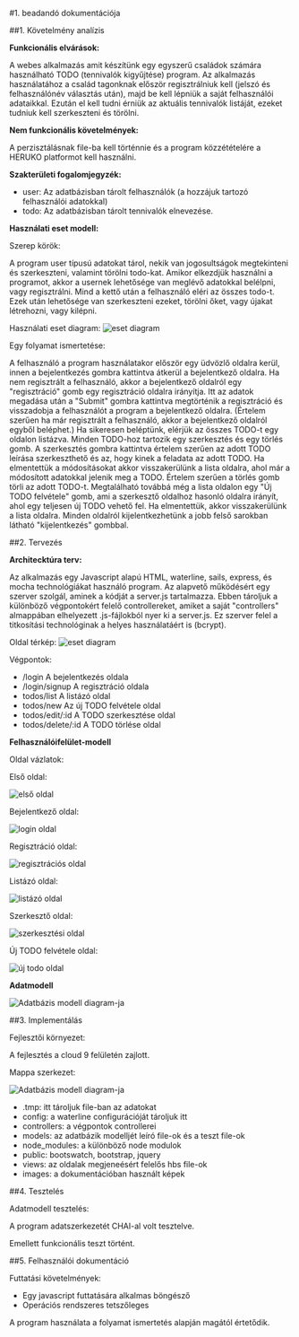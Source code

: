#1. beadandó dokumentációja

##1. Követelmény analízis

**Funkcionális elvárások:**

A webes alkalmazás amit készítünk egy egyszerű családok számára használható TODO (tennivalók kigyűjtése) program. Az alkalmazás használatához a család tagonknak először regisztrálniuk kell (jelszó és felhasználónév választás után), majd be kell lépniük a saját felhasználói adataikkal. Ezután el kell tudni érniük az aktuális tennivalók listáját, ezeket tudniuk kell szerkeszteni és törölni. 

**Nem funkcionális követelmények:**

A perzisztálásnak file-ba kell történnie és a program közzétételére a HERUKO platformot kell használni.

**Szakterületi fogalomjegyzék:**

- user: Az adatbázisban tárolt felhasználók (a hozzájuk tartozó felhasználói adatokkal)
- todo: Az adatbázisban tárolt tennivalók elnevezése.

**Használati eset modell:**

Szerep körök:

A program user típusú adatokat tárol, nekik van jogosultságok megtekinteni és szerkeszteni, valamint törölni todo-kat. Amikor elkezdjük használni a programot, akkor a usernek lehetősége van meglévő adatokkal belélpni, vagy regisztrálni. Mind a kettő után a felhasználó eléri az összes todo-t. Ezek után lehetősége van szerkeszteni ezeket, törölni őket, vagy újakat létrehozni, vagy kilépni.  

Használati eset diagram:
![eset diagram](images/esetdiagram2.jpg)

Egy folyamat ismertetése:

A felhasználó a program használatakor először egy üdvözlő oldalra kerül, innen a bejelentkezés gombra kattintva átkerül a bejelentkező oldalra. Ha nem regisztrált a felhasználó, akkor a bejelentkező oldalról egy "regisztráció" gomb egy regisztráció oldalra irányítja. Itt az adatok megadása után a "Submit" gombra kattintva megtörténik a regisztráció és visszadobja a felhasználót a program a bejelentkező oldalra. (Értelem szerűen ha már regisztrált a felhasználó, akkor a bejelentkező oldalról egyből beléphet.) Ha sikeresen beléptünk, elérjük az összes TODO-t egy oldalon listázva. Minden TODO-hoz tartozik egy szerkesztés és egy törlés gomb. A szerkesztés gombra kattintva értelem szerűen az adott TODO leírása szerkeszthető és az, hogy kinek a feladata az adott TODO. Ha elmentettük a módosításokat akkor visszakerülünk a lista oldalra, ahol már a módosított adatokkal jelenik meg a TODO. Értelem szerűen a törlés gomb törli az adott TODO-t. Megtalálható továbbá még a lista oldalon egy "Új TODO felvétele" gomb, ami a szerkesztő oldalhoz hasonló oldalra irányít, ahol egy teljesen új TODO vehető fel. Ha elmentettük, akkor visszakerülünk a lista oldalra. Minden oldalról kijelentkezhetünk a jobb felső sarokban látható "kijelentkezés" gombbal.

##2. Tervezés

**Architecktúra terv:**

Az alkalmazás egy Javascript alapú HTML, waterline, sails, express, és mocha technológiákat használó program. Az alapvető működésért egy szerver szolgál, aminek a kódját a server.js tartalmazza. Ebben tároljuk a különböző végpontokért felelő controllereket, amiket a saját "controllers" almappában elhelyezett .js-fájlokból nyer ki a server.js. Ez szerver felel a titkosítási technológinak a helyes használatáért is (bcrypt).

Oldal térkép:
![eset diagram](images/esetdiagram.jpg)

Végpontok:

- /login                A bejelentkezés oldala
- /login/signup         A regisztráció oldala
- todos/list            A listázó oldal
- todos/new             Az új TODO felvétele oldal
- todos/edit/:id        A TODO szerkesztése oldal
- todos/delete/:id      A TODO törlése oldal

**Felhasználóifelület-modell**

Oldal vázlatok:

Első oldal:

![első oldal](images/1.jpg)

Bejelentkező oldal:

![login oldal](images/2.jpg)

Regisztráció oldal:

![regisztrációs oldal](images/6.jpg)

Listázó oldal:

![listázó oldal](images/3.jpg)

Szerkesztő oldal:

![szerkesztési oldal](images/4.jpg)

Új TODO felvétele oldal:

![új todo oldal](images/5.jpg)

**Adatmodell**

![Adatbázis modell diagram-ja](images/adatbazis_modell.png)

##3. Implementálás

Fejlesztői környezet:

A fejlesztés a cloud 9 felületén zajlott.

Mappa szerkezet:

![Adatbázis modell diagram-ja](images/mappak.jpg)

- .tmp: itt tároljuk file-ban az adatokat
- config: a waterline configurációját tároljuk itt
- controllers: a végpontok controllerei
- models: az adatbázik modelljét leíró file-ok és a teszt file-ok
- node_modules: a különböző node modulok
- public: bootswatch, bootstrap, jquery
- views: az oldalak megjeneésért felelős hbs file-ok
- images: a dokumentációban használt képek

##4. Tesztelés

Adatmodell tesztelés:

A program adatszerkezetét CHAI-al volt tesztelve.

Emellett funkcionális teszt történt.

##5. Felhasználói dokumentáció

Futtatási követelmények:
- Egy javascript futtatására alkalmas böngésző
- Operációs rendszeres tetszőleges


A program használata a folyamat ismertetés alapján magától értetődik.
